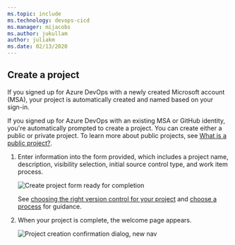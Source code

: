 ```yaml
---
ms.topic: include
ms.technology: devops-cicd
ms.manager: mijacobs
ms.author: jukullam
author: juliakm
ms.date: 02/13/2020
---
```



## Create a project

If you signed up for Azure DevOps with a newly created Microsoft account (MSA), your project is automatically created and named based on your sign-in.

If you signed up for Azure DevOps with an existing MSA or GitHub identity, you're automatically prompted to create a project. You can create either a public or private project. To learn more about public projects, see [What is a public project?](../organizations/public/about-public-projects.md). 

1. Enter information into the form provided, which includes a project name, description, visibility selection, initial source control type, and work item process.
 
   ![Create project form ready for completion](/azure/devops/organizations/projects/media/create-project/create-new-project-form-new-nav.png) 

   See [choosing the right version control for your project](../repos/tfvc/comparison-git-tfvc.md) and [choose a process](../boards/work-items/guidance/choose-process.md) for guidance.  

2. When your project is complete, the welcome page appears.
 
   ![Project creation confirmation dialog, new nav](/azure/devops/organizations/projects/media/create-project/project-creation-complete-new-nav.png)